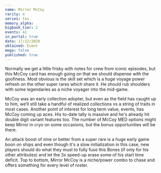 ```yaml
---
name: Mirror McCoy
rarity: 4
series: tos
memory_alpha:
bigbook_tier: 2
events: 41
in_portal: true
date: 17/12/2020
obtained: Event
mega: false
published: true
---
```


Normally we get a little frisky with notes for crew from iconic episodes, but this McCoy card has enough going on that we should dispense with the goofiness. Most obvious is the skill set which is a huge voyage power refresh on the other super rares which share it. He should rub shoulders with some legendaries as a niche voyager into the mid-game.

McCoy was an early collection adopter, but even as the field has caught up to him, we’ll still take a handful of realized collections vs a string of traits in most cases. Another point of interest for long term value, events, has McCoy coming up aces. His to-date tally is massive and he's already hit double digit variant features too. The number of McCoy MED options might keep Mirror in cryo on some occasions, but the bonus opportunities will be there.

An attack boost of nine or better from a super rare is a huge early game boon on ships and even though it's a slow initialization in this case, new players should do what they must to fully fuse this Bones (if only for his other attributes) and let the 3x speed-up erase some of his start time deficit. Top to bottom, Mirror McCoy is a niche/power combo to chase and offers something for every level of roster.
